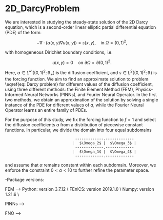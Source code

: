 # 2D_DarcyProblem

We are interested in studying the steady-state solution of the 2D Darcy equation, which is a second-order linear elliptic partial differential equation (PDE) of the form:

$$ - \nabla \cdot ( \alpha(x,y) \nabla u(x,y) ) = s(x,y), \quad \text{in } \Omega = \left(0,1 \right)^2, $$

with homogeneous Dirichlet boundary conditions, i.e. 

$$ u(x,y) = 0 \quad \text{on } \partial \Omega = \partial \left(0,1 \right)^2.$$

Here, $\alpha \in L^{\infty} \left( (0,1)^2 ; \mathbb{R}_{+} \right)$ is the diffusion coefficient, and $s \in L^2\left( (0,1)^2 ; \mathbb{R}  \right)$ is the forcing function. We aim to find an approximate solution to problem \eqref{eq: Darcy problem} for different values of the diffusion coefficient, using three different methods: the Finite Element Method (FEM), Physics-Informed Neural Networks (PINNs), and Fourier Neural Operator. In the first two methods, we obtain an approximation of the solution by solving a single instance of the PDE for different values of $a$, while the Fourier Neural Operator learns an entire family of PDEs.

For the purpose of this study, we fix the forcing function to $f=1$ and select the diffusion coefficients $\alpha$ from a distribution of piecewise constant functions. In particular, we divide the domain into four equal subdomains

                                    -------------.-------------
                                   |  $\Omega_2$ |  $\Omega_3$ |
                                    -------------.-------------
                                   |  $\Omega_1$ |  $\Omega_4$ |
                                    -------------.-------------
                                   
and assume that $\alpha$ remains constant within each subdomain. Moreover, we enforce the constraint $0 < \alpha < 10$ to further refine the parameter space. 


-Package versions:

FEM --> Python: version 3.7.12 \\
        FEniCS: version 2019.1.0 \\
        Numpy: version 1.21.6 \\


PINNs -->

FNO -->

